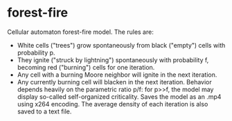 # forest-fire
Cellular automaton forest-fire model. The rules are:
- White cells ("trees") grow spontaneously from black ("empty") cells with probability p.
- They ignite ("struck by lightning") spontaneously with probability f, becoming red ("burning") cells for one iteration.
- Any cell with a burning Moore neighbor will ignite in the next iteration.
- Any currently burning cell will blacken in the next iteration.
Behavior depends heavily on the parametric ratio p/f: for p>>f, the model may display so-called self-organized criticality.
Saves the model as an .mp4 using x264 encoding. The average density of each iteration is also saved to a text file.
